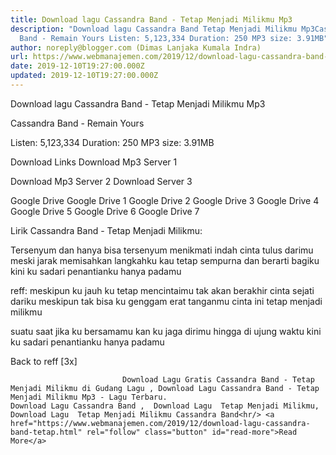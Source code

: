 ```yaml
---
title: Download lagu Cassandra Band - Tetap Menjadi Milikmu Mp3
description: "Download lagu Cassandra Band Tetap Menjadi Milikmu Mp3Cassandra
  Band - Remain Yours Listen: 5,123,334 Duration: 250 MP3 size: 3.91MB"
author: noreply@blogger.com (Dimas Lanjaka Kumala Indra)
url: https://www.webmanajemen.com/2019/12/download-lagu-cassandra-band-tetap.html
date: 2019-12-10T19:27:00.000Z
updated: 2019-12-10T19:27:00.000Z
---
```


Download lagu Cassandra Band - Tetap Menjadi Milikmu Mp3

Cassandra Band - Remain Yours

  Listen: 5,123,334 
  Duration: 250 
  MP3 size: 3.91MB 

  Download Links 
  Download Mp3 Server 1 

  Download Mp3 Server 2 
  Download Server 3 


  Google Drive   Google Drive 1 
  Google Drive 2 
  Google Drive 3 
  Google Drive 4 
  Google Drive 5 
  Google Drive 6 
  Google Drive 7 


                             
Lirik Cassandra Band - Tetap Menjadi Milikmu:
                             
Tersenyum dan hanya bisa tersenyum
  menikmati indah cinta tulus darimu
  meski jarak memisahkan langkahku
  kau tetap sempurna dan berarti bagiku
  kini ku sadari penantianku hanya padamu
  
  reff:
  meskipun ku jauh ku tetap mencintaimu
  tak akan berakhir cinta sejati dariku
  meskipun tak bisa ku genggam erat tanganmu
  cinta ini tetap menjadi milikmu
  
  suatu saat jika ku bersamamu
  kan ku jaga dirimu hingga di ujung waktu
  kini ku sadari penantianku hanya padamu
  
  Back to reff [3x]                                 
                                 
                             Download Lagu Gratis Cassandra Band - Tetap Menjadi Milikmu di Gudang Lagu , Download Lagu Cassandra Band - Tetap Menjadi Milikmu Mp3 - Lagu Terbaru.                                                         Download Lagu Cassandra Band ,  Download Lagu  Tetap Menjadi Milikmu,  Download Lagu  Tetap Menjadi Milikmu Cassandra Band<hr/> <a href="https://www.webmanajemen.com/2019/12/download-lagu-cassandra-band-tetap.html" rel="follow" class="button" id="read-more">Read More</a>